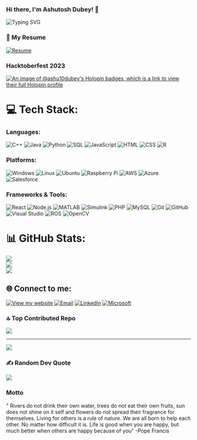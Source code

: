 ### Hi there, I'm Ashutosh Dubey! 👋
![Typing SVG](https://readme-typing-svg.herokuapp.com?color=%2336BCF7&lines=Undergraduate+in+Computer+Science;at+VIT+Chennai,passionate+about;Software+Development,Cloud+Tech,;+Data+Science+and+Open-Source.;Always+Learning!✌️)
### 📄 My Resume
[![Resume](https://img.shields.io/badge/Resume-Download-brightgreen)](https://drive.google.com/file/d/1MsMf32K5xe1rlVPI4NreWx9c3ICIWKv6/view?usp=drive_link)
### Hacktoberfest 2023
[![An image of @ashu10dubey's Holopin badges, which is a link to view their full Holopin profile](https://holopin.me/ashu10dubey)](https://holopin.io/@ashu10dubey)

# 💻 Tech Stack:
### **Languages:**
![C++](https://img.shields.io/badge/c++-%2300599C.svg?style=plastic&logo=c%2B%2B&logoColor=white) ![Java](https://img.shields.io/badge/Java-%23ED8B00.svg?style=plastic&logo=java&logoColor=white) ![Python](https://img.shields.io/badge/python-3670A0?style=plastic&logo=python&logoColor=ffdd54) ![SQL](https://img.shields.io/badge/SQL-4479A1?style=plastic&logo=MySQL&logoColor=white) ![JavaScript](https://img.shields.io/badge/JavaScript-F7DF1E?style=plastic&logo=javascript&logoColor=black) ![HTML](https://img.shields.io/badge/HTML5-E34F26?style=plastic&logo=html5&logoColor=white) ![CSS](https://img.shields.io/badge/CSS3-1572B6?style=plastic&logo=css3&logoColor=white) ![R](https://img.shields.io/badge/R-276DC3?style=plastic&logo=r&logoColor=white)
### **Platforms:**
![Windows](https://img.shields.io/badge/Windows-0078D6?style=plastic&logo=windows&logoColor=white) ![Linux](https://img.shields.io/badge/Linux-FCC624?style=plastic&logo=linux&logoColor=black) ![Ubuntu](https://img.shields.io/badge/Ubuntu-E95420?style=plastic&logo=ubuntu&logoColor=white) ![Raspberry Pi](https://img.shields.io/badge/Raspberry%20Pi-A22846?style=plastic&logo=raspberry-pi&logoColor=white) ![AWS](https://img.shields.io/badge/AWS-%23FF9900.svg?style=plastic&logo=amazon-aws&logoColor=white) ![Azure](https://img.shields.io/badge/Azure-%230072C6.svg?style=plastic&logo=microsoftazure&logoColor=white) ![Salesforce](https://img.shields.io/badge/Salesforce-00A1E0?style=plastic&logo=salesforce&logoColor=white)
### **Frameworks & Tools:**
![React](https://img.shields.io/badge/React-20232A?style=plastic&logo=react&logoColor=61DAFB) ![Node.js](https://img.shields.io/badge/Node.js-339933?style=plastic&logo=nodedotjs&logoColor=white) ![MATLAB](https://img.shields.io/badge/MATLAB-0076A8?style=plastic&logo=mathworks&logoColor=white) ![Simulink](https://img.shields.io/badge/Simulink-0076A8?style=plastic&logo=mathworks&logoColor=white) ![PHP](https://img.shields.io/badge/PHP-777BB4?style=plastic&logo=php&logoColor=white) ![MySQL](https://img.shields.io/badge/MySQL-4479A1?style=plastic&logo=mysql&logoColor=white) ![Git](https://img.shields.io/badge/Git-F05032?style=plastic&logo=git&logoColor=white) ![GitHub](https://img.shields.io/badge/GitHub-181717?style=plastic&logo=github&logoColor=white) ![Visual Studio](https://img.shields.io/badge/Visual_Studio-5C2D91?style=plastic&logo=visual%20studio&logoColor=white) ![ROS](https://img.shields.io/badge/ROS-22314E?style=plastic&logo=ros&logoColor=white) ![OpenCV](https://img.shields.io/badge/OpenCV-5C3EE8?style=plastic&logo=opencv&logoColor=white)

# 📊 GitHub Stats:
![](https://github-readme-stats.vercel.app/api?username=ashu10dubey&theme=slateorange&hide_border=false&include_all_commits=false&count_private=true)<br/>
![](https://github-readme-streak-stats.herokuapp.com/?user=ashu10dubey&theme=slateorange&hide_border=false)<br/>
![](https://github-readme-stats.vercel.app/api/top-langs/?username=ashu10dubey&theme=slateorange&hide_border=false&include_all_commits=false&count_private=true&layout=compact)

## 🌐 Connect to me:
[![View my website](https://img.shields.io/badge/View_my_website-%230077B5.svg?style=plastic)](https://oneashutoshdubey.co/)
[![Email](https://img.shields.io/badge/Email-D14836?style=plastic&logo=gmail&logoColor=white)](mailto:ashutoshdubey9794@gmail.com)
[![LinkedIn](https://img.shields.io/badge/LinkedIn-%230077B5.svg?logo=linkedin&logoColor=white)](https://www.linkedin.com/in/ashutoshdubey10)
[![Microsoft](https://img.shields.io/badge/Microsoft-%23B92B27.svg?logo=Microsoft&logoColor=Blue)](https://learn.microsoft.com/en-us/users/ashutoshdubey-8842/credentials/614e7cdaaa0987e9?wt.mc_id=studentamb_331542)

### 🔝 Top Contributed Repo
![](https://github-contributor-stats.vercel.app/api?username=ashu10dubey&limit=5&theme=nord&combine_all_yearly_contributions=true)

---
[![](https://visitcount.itsvg.in/api?id=ashu10dubey&icon=5&color=6)](https://visitcount.itsvg.in)


### ✍️ Random Dev Quote
![](https://quotes-github-readme.vercel.app/api?type=vetical&theme=tokyonight)

### Motto
" Rivers do not drink their own water, trees do not eat their own fruits, sun does not shine on it self and flowers do not spread their fragrance for themselves. Living for others is a rule of nature. We are all born to help each other. No matter how difficult it is. Life is good when you are happy, but much better when others are happy because of you" -Pope Francis

<!-- Proudly created with GPRM ( https://gprm.itsvg.in ) -->
